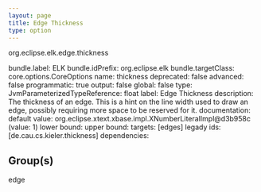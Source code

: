 ```yaml
---
layout: page
title: Edge Thickness
type: option
---
```

org.eclipse.elk.edge.thickness

bundle.label: ELK
bundle.idPrefix: org.eclipse.elk
bundle.targetClass: core.options.CoreOptions
name: thickness
deprecated: false
advanced: false
programmatic: true
output: false
global: false
type: JvmParameterizedTypeReference: float
label: Edge Thickness
description: The thickness of an edge. This is a hint on the line width used to draw an edge, possibly
			requiring more space to be reserved for it.
documentation: 
default value: org.eclipse.xtext.xbase.impl.XNumberLiteralImpl@d3b958c (value: 1)
lower bound: 
upper bound: 
targets: [edges]
legady ids: [de.cau.cs.kieler.thickness]
dependencies:

## Group(s)
edge 

